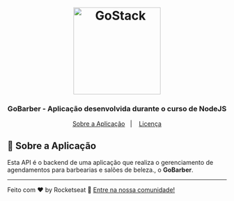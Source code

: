 <h1 align="center">
    <img alt="GoStack" src="https://rocketseat-cdn.s3-sa-east-1.amazonaws.com/bootcamp-header.png" width="200px" />
</h1>

<h3 align="center">
  GoBarber - Aplicação desenvolvida durante o curso de NodeJS
</h3>

<p align="center">
  <a href="#rocket-sobre-a-aplicação">Sobre a Aplicação</a>&nbsp;&nbsp;&nbsp;|&nbsp;&nbsp;&nbsp;
  <a href="#memo-licença">Licença</a>
</p>

## :rocket: Sobre a Aplicação

Esta API é o backend de uma aplicação que realiza o gerenciamento de agendamentos para barbearias e salões de beleza., o **GoBarber**.


---

Feito com ♥ by Rocketseat :wave: [Entre na nossa comunidade!](https://discordapp.com/invite/gCRAFhc)
